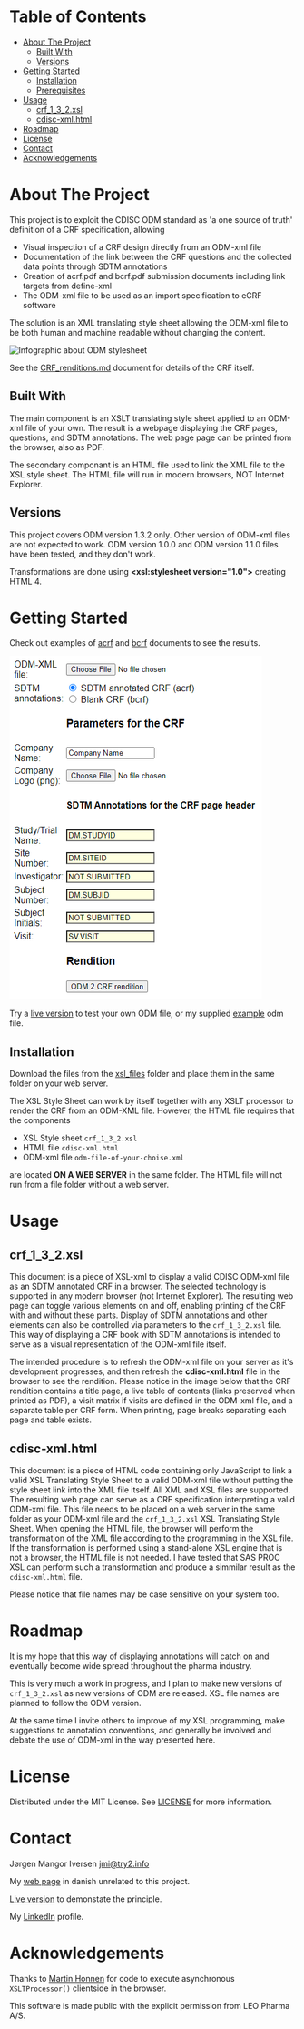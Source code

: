 # Table of Contents
* [About The Project](#About_The_Project)
  * [Built With](#Built_With)
  * [Versions](#Versions)
* [Getting Started](#Getting_Started)
  * [Installation](#Installation)
  * [Prerequisites](#Prerequisites)
* [Usage](#Usage)
  * [crf_1_3_2.xsl](#crf_1_3_2_xsl)
  * [cdisc-xml.html](#cdisc_xml_html)
* [Roadmap](#Roadmap)
* [License](#License)
* [Contact](#Contact)
* [Acknowledgements](#Acknowledgements)

# About The Project <a name="About_The_Project"/>
This project is to exploit the CDISC ODM standard as 'a one source of truth' definition of a CRF specification, allowing

* Visual inspection of a CRF design directly from an ODM-xml file
* Documentation of the link between the CRF questions and the collected data points through SDTM annotations
* Creation of acrf.pdf and bcrf.pdf submission documents including link targets from define-xml
* The ODM-xml file to be used as an import specification to eCRF software

The solution is an XML translating style sheet allowing the ODM-xml file to be both human and machine readable without changing the content.

![Infographic about ODM stylesheet](blob/master/images/odm_overview.png)

See the [CRF_renditions.md](CRF_renditions.md) document for details of the CRF itself.

## Built With <a name="Built_With"/>
The main component is an XSLT translating style sheet applied to an ODM-xml file of your own. The result is a webpage displaying the CRF pages, questions, and SDTM annotations. The web page page can be printed from the browser, also as PDF.

The secondary componant is an HTML file used to link the XML file to the XSL style sheet. The HTML file will run in modern browsers, NOT Internet Explorer.

## Versions <a name="Versions"/>
This project covers ODM version 1.3.2 only. Other version of ODM-xml files are not expected to work. ODM version 1.0.0 and ODM version 1.1.0 files have been tested, and they don't work.

Transformations are done using **<xsl:stylesheet version="1.0">** creating HTML 4.

# Getting Started <a name="Getting_Started"/>
Check out examples of [acrf](examples/acrf.pdf) and [bcrf](examples/bcrf.pdf) documents to see the results.

![Live version demo](odm2crf_demo.PNG)

Try a [live version](https://try2.info/cdisc-xml/cdisc-xml.html) to test your own ODM file, or my supplied [example](/examples) odm file.

## Installation <a name="Installation"/>
Download the files from the [xsl_files](/xsl_files) folder and place them in the same folder on your web server.

The XSL Style Sheet can work by itself together with any XSLT processor to render the CRF from an ODM-XML file. However, the HTML file requires that the components

* XSL Style sheet `crf_1_3_2.xsl`
* HTML file `cdisc-xml.html`
* ODM-xml file `odm-file-of-your-choise.xml`

are located __ON A WEB SERVER__ in the same folder. The HTML file will not run from a file folder without a web server.

# Usage <a name="Usage"/>
## crf_1_3_2.xsl <a name="crf_1_3_2_xsl"/>
This document is a piece of XSL-xml to display a valid CDISC ODM-xml file as an SDTM annotated CRF in a browser. The selected technology is supported in any modern browser (not Internet Explorer). The resulting web page can toggle various elements on and off, enabling printing of the CRF with and without these parts. Display of SDTM annotations and other elements  can also be controlled via parameters to the `crf_1_3_2.xsl` file. This way of displaying a CRF book with SDTM annotations is intended to serve as a visual representation of the ODM-xml file itself.

The intended procedure is to refresh the ODM-xml file on your server as it's development progresses, and then refresh the **cdisc-xml.html** file in the browser to see the rendition. Please notice in the image below that the CRF rendition contains a title page, a live table of contents (links preserved when printed as PDF), a visit matrix if visits are defined in the ODM-xml file, and a separate table per CRF form. When printing, page breaks separating each page and table exists.

## cdisc-xml.html <a name="cdisc_xml_html"/>
This document is a piece of HTML code containing only JavaScript to link a valid XSL Translating Style Sheet to a valid ODM-xml file without putting the style sheet link into the XML file itself. All XML and XSL files are supported. The resulting web page can serve as a CRF specification interpreting a valid ODM-xml file. This file needs to be placed on a web server in the same folder as your ODM-xml file and the `crf_1_3_2.xsl` XSL Translating Style Sheet. When opening the HTML file, the browser will perform the transformation of the XML file according to the programming in the XSL file. If the transformation is performed using a stand-alone XSL engine that is not a browser, the HTML file is not needed. I have tested that SAS PROC XSL can perform such a transformation and produce a simmilar result as the `cdisc-xml.html` file.

Please notice that file names may be case sensitive on your system too.

# Roadmap <a name="Roadmap"/>
It is my hope that this way of displaying annotations will catch on and eventually become wide spread throughout the pharma industry.

This is very much a work in progress, and I plan to make new versions of `crf_1_3_2.xsl` as new versions of ODM are released. XSL file names are planned to follow the ODM version.

At the same time I invite others to improve of my XSL programming, make suggestions to annotation conventions, and generally be involved and debate the use of ODM-xml in the way presented here.

# License <a name="License"/>
Distributed under the MIT License. See [LICENSE](https://github.com/jmangori/CDISC-ODM-and-Define-XML-tools/blob/master/LICENSE) for more information.

# Contact <a name="Contact"/>
Jørgen Mangor Iversen [jmi@try2.info](mailto:jmi@try2.info)

My [web page](http://www.try2.info) in danish unrelated to this project.

[Live version](https://try2.info/cdisc-xml/cdisc-xml.html) to demonstate the principle.

My [LinkedIn](https://www.linkedin.com/in/jørgen-iversen-ab5908b/) profile.

# Acknowledgements <a name="Acknowledgements"/>
Thanks to [Martin Honnen](https://github.com/martin-honnen/martin-honnen.github.io/blob/master/xslt/arcor-archive/2016/test2016081501.html) for code to execute asynchronous `XSLTProcessor()` clientside in the browser.

This software is made public with the explicit permission from LEO Pharma A/S.
